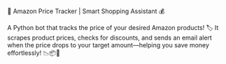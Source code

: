 🛒 Amazon Price Tracker | Smart Shopping Assistant 💰

A Python bot that tracks the price of your desired Amazon products! 🏷️ It scrapes product prices, checks for discounts, and sends an email alert when the price drops to your target amount—helping you save money effortlessly! 📉📦🚀
